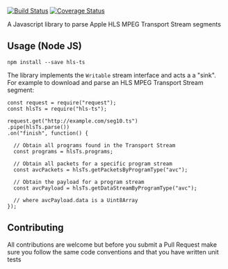 [![Build Status](https://travis-ci.org/Eyevinn/hls-ts-js.svg?branch=master)](https://travis-ci.org/Eyevinn/hls-ts-js)
[![Coverage Status](https://coveralls.io/repos/github/Eyevinn/hls-ts-js/badge.svg?branch=master)](https://coveralls.io/github/Eyevinn/hls-ts-js?branch=master)

A Javascript library to parse Apple HLS MPEG Transport Stream segments

## Usage (Node JS)

```
npm install --save hls-ts
```

The library implements the `Writable` stream interface and acts a a "sink". For example to download
and parse an HLS MPEG Transport Stream segment:

```
const request = require("request");
const hlsTs = require("hls-ts");

request.get("http://example.com/seg10.ts")
.pipe(hlsTs.parse())
.on("finish", function() {

  // Obtain all programs found in the Transport Stream
  const programs = hlsTs.programs;

  // Obtain all packets for a specific program stream
  const avcPackets = hlsTs.getPacketsByProgramType("avc");

  // Obtain the payload for a program stream
  const avcPayload = hlsTs.getDataStreamByProgramType("avc");

  // where avcPayload.data is a Uint8Array
});
```

## Contributing
All contributions are welcome but before you submit a Pull Request make sure you follow the same
code conventions and that you have written unit tests
